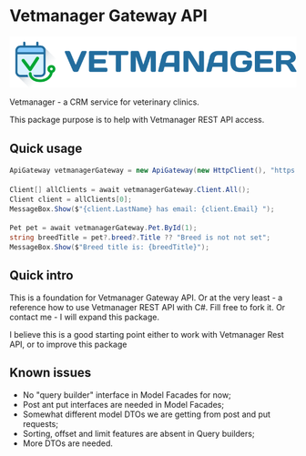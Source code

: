 # Vetmanager Gateway API

![Vetmanager Logo](https://raw.githubusercontent.com/ionov-e/first-c-sharp-vetmanager/master/docs/logo-vetmanager.svg)

Vetmanager - a CRM service for veterinary clinics.

This package purpose is to help with Vetmanager REST API access.

## Quick usage

```cs
ApiGateway vetmanagerGateway = new ApiGateway(new HttpClient(), "https://three.test.kube-dev.vetmanager.cloud", "xxxxxxxxxxxxxxxxxxx");

Client[] allClients = await vetmanagerGateway.Client.All();
Client client = allClients[0];
MessageBox.Show($"{client.LastName} has email: {client.Email} ");

Pet pet = await vetmanagerGateway.Pet.ById(1);
string breedTitle = pet?.breed?.Title ?? "Breed is not not set";
MessageBox.Show($"Breed title is: {breedTitle}");
```

## Quick intro

This is a foundation for Vetmanager Gateway API. Or at the very least - a reference how to use Vetmanager REST API with C#. Fill free to fork it. Or contact me - I will expand this package.

I believe this is a good starting point either to work with Vetmanager Rest API, or to improve this package

## Known issues

- No "query builder" interface in Model Facades for now;
- Post ant put interfaces are needed in Model Facades;
- Somewhat different model DTOs we are getting from post and put requests;
- Sorting, offset and limit features are absent in Query builders;
- More DTOs are needed.
